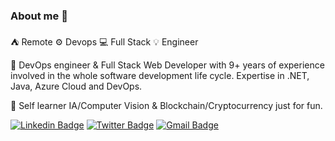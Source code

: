 ### About me :rocket:

⛺ Remote ⚙️ Devops 💻 Full Stack 💡 Engineer 

🔭 DevOps engineer & Full Stack Web Developer with 9+ years of experience involved in the whole software development life cycle. 
Expertise in .NET, Java, Azure Cloud and DevOps. 

🌱 Self learner IA/Computer Vision & Blockchain/Cryptocurrency just for fun.


[![Linkedin Badge](https://img.shields.io/badge/-Daniel.Alonzo-blue?style=flat&logo=Linkedin&logoColor=white&link=https://www.linkedin.com/in/daniel-alonzo)](https://www.linkedin.com/in/daniel-alonzo)
[![Twitter Badge](https://img.shields.io/badge/-@edalonzoh-1ca0f1?style=flat&labelColor=1ca0f1&logo=twitter&logoColor=white&link=https://twitter.com/edalonzoh)](https://twitter.com/edalonzoh)
[![Gmail Badge](https://img.shields.io/badge/-edalonzoh-c14438?style=flat&logo=Gmail&logoColor=white&link=mailto:edalonzoh@gmail.com)](mailto:edalonzoh@gmail.com)

<!--
**edalonzoh90/edalonzoh90** is a ✨ _special_ ✨ repository because its `README.md` (this file) appears on your GitHub profile.

Here are some ideas to get you started:

- 🔭 I’m currently working on ...
- 🌱 I’m currently learning ...
- 👯 I’m looking to collaborate on ...
- 🤔 I’m looking for help with ...
- 💬 Ask me about ...
- 📫 How to reach me: ...
- 😄 Pronouns: ...
- ⚡ Fun fact: ...
-->
